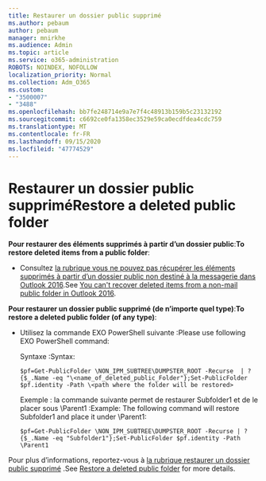```yaml
---
title: Restaurer un dossier public supprimé
ms.author: pebaum
author: pebaum
manager: mnirkhe
ms.audience: Admin
ms.topic: article
ms.service: o365-administration
ROBOTS: NOINDEX, NOFOLLOW
localization_priority: Normal
ms.collection: Adm_O365
ms.custom:
- "3500007"
- "3488"
ms.openlocfilehash: bb7fe248714e9a7e7f4c48913b159b5c23132192
ms.sourcegitcommit: c6692ce0fa1358ec3529e59ca0ecdfdea4cdc759
ms.translationtype: MT
ms.contentlocale: fr-FR
ms.lasthandoff: 09/15/2020
ms.locfileid: "47774529"
---
```

# <a name="restore-a-deleted-public-folder"></a><span data-ttu-id="12d98-102">Restaurer un dossier public supprimé</span><span class="sxs-lookup"><span data-stu-id="12d98-102">Restore a deleted public folder</span></span>

<span data-ttu-id="12d98-103">**Pour restaurer des éléments supprimés à partir d’un dossier public**:</span><span class="sxs-lookup"><span data-stu-id="12d98-103">**To restore deleted items from a public folder**:</span></span>

- <span data-ttu-id="12d98-104">Consultez [la rubrique vous ne pouvez pas récupérer les éléments supprimés à partir d’un dossier public non destiné à la messagerie dans Outlook 2016](https://aka.ms/pfrec).</span><span class="sxs-lookup"><span data-stu-id="12d98-104">See [You can't recover deleted items from a non-mail public folder in Outlook 2016](https://aka.ms/pfrec).</span></span>
 
<span data-ttu-id="12d98-105">**Pour restaurer un dossier public supprimé (de n’importe quel type)**:</span><span class="sxs-lookup"><span data-stu-id="12d98-105">**To restore a deleted public folder (of any type)**:</span></span> 

- <span data-ttu-id="12d98-106">Utilisez la commande EXO PowerShell suivante :</span><span class="sxs-lookup"><span data-stu-id="12d98-106">Please use following EXO PowerShell command:</span></span>

    <span data-ttu-id="12d98-107">Syntaxe :</span><span class="sxs-lookup"><span data-stu-id="12d98-107">Syntax:</span></span>

     `$pf=Get-PublicFolder \NON_IPM_SUBTREE\DUMPSTER_ROOT -Recurse  | ?{$_.Name -eq "\<name_of_deleted_public_Folder"};Set-PublicFolder $pf.identity -Path \<path where the folder will be restored>`

    <span data-ttu-id="12d98-108">Exemple : la commande suivante permet de restaurer Subfolder1 et de le placer sous \Parent1 :</span><span class="sxs-lookup"><span data-stu-id="12d98-108">Example: The following command will restore Subfolder1 and place it under \Parent1:</span></span>

    `$pf=Get-PublicFolder \NON_IPM_SUBTREE\DUMPSTER_ROOT -Recurse | ?{$_.Name -eq "Subfolder1"};Set-PublicFolder $pf.identity -Path \Parent1`

<span data-ttu-id="12d98-109">Pour plus d’informations, reportez-vous à [la rubrique restaurer un dossier public supprimé](https://docs.microsoft.com/exchange/collaboration-exo/public-folders/restore-deleted-public-folder) .</span><span class="sxs-lookup"><span data-stu-id="12d98-109">See [Restore a deleted public folder](https://docs.microsoft.com/exchange/collaboration-exo/public-folders/restore-deleted-public-folder) for more details.</span></span>

